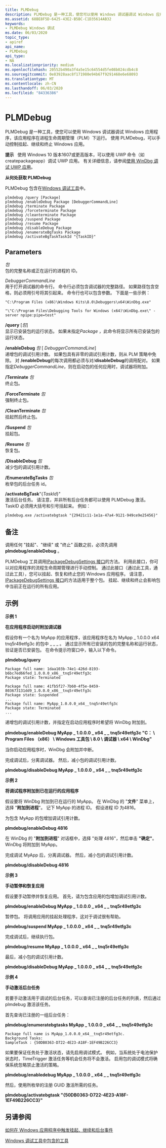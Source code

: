 ```yaml
---
title: PLMDebug
description: PLMDebug 是一种工具，使您可以使用 Windows 调试器调试 Windows 应用程序，该应用程序在进程生命周期管理（PLM）下运行。
ms.assetid: 68BE8F5D-6425-43E2-B5BC-C1D35614AB32
keywords:
- PLMDebug Windows 调试
ms.date: 06/03/2020
topic_type:
- apiref
api_name:
- PLMDebug
api_type:
- NA
ms.localizationpriority: medium
ms.openlocfilehash: 20552b490a3f4a5e15c64554d5fe08b024cdb4c8
ms.sourcegitcommit: 0e83928aac8f171980e94b67f9291468e6e68093
ms.translationtype: MT
ms.contentlocale: zh-CN
ms.lasthandoff: 06/03/2020
ms.locfileid: "84336386"
---
```

# <a name="plmdebug"></a>PLMDebug

PLMDebug 是一种工具，使您可以使用 Windows 调试器调试 Windows 应用程序，该应用程序在进程生命周期管理（PLM）下运行。 使用 PLMDebug，可以手动控制挂起、继续和终止 Windows 应用。

**提示**   使用 Windows 10 版本1607或更高版本，可以使用 UWP 命令（如 createpackageapp）调试 UWP 应用。 有关详细信息，请参阅[使用 WinDbg 调试 UWP 应用](debugging-a-uwp-app-using-windbg.md)。

**从何处获取 PLMDebug**

PLMDebug 包含在[Windows 调试工具](index.md)中。

```console
plmdebug /query [Package]
plmdebug /enableDebug Package [DebuggerCommandLine]
plmdebug /terminate Package
plmdebug /forceterminate Package
plmdebug /cleanterminate Package
plmdebug /suspend Package
plmdebug /resume Package
plmdebug /disableDebug Package
plmdebug /enumerateBgTasks Package
plmdebug /activateBgTaskTaskId "{TaskID}"
```

## <a name="span-idparametersspanspan-idparametersspanspan-idparametersspanparameters"></a><span id="Parameters"></span><span id="parameters"></span><span id="PARAMETERS"></span>Parameters

<span id="_______Package"></span><span id="_______package"></span><span id="_______PACKAGE"></span>*包*  
包的完整名称或正在运行的进程的 ID。

<span id="_______DebuggerCommandLine"></span><span id="_______debuggercommandline"></span><span id="_______DEBUGGERCOMMANDLINE"></span>*DebuggerCommandLine*  
用于打开调试器的命令行。 命令行必须包含调试器的完整路径。 如果路径包含空格，则必须用引号将其引起来。 命令行也可以包含参数。 下面是一些示例：

`"C:\Program Files (x86)\Windows Kits\8.0\Debuggers\x64\WinDbg.exe"`

`"\"C:\Program Files\Debugging Tools for Windows (x64)\WinDbg.exe\" -server npipe:pipe=test"`

<span id="________query_Package"></span><span id="________query_package"></span><span id="________QUERY_PACKAGE"></span>**/query** \[*包*\]  
显示已安装包的运行状态。 如果未指定*Package* ，此命令将显示所有已安装包的运行状态。

<span id="________enableDebug_Package_DebuggerCommandLine"></span><span id="________enabledebug_package_debuggercommandline"></span><span id="________ENABLEDEBUG_PACKAGE_DEBUGGERCOMMANDLINE"></span>**/enableDebug** *包* \[ *DebuggerCommandLine*\]  
递增包的调试引用计数。 如果包具有非零的调试引用计数，则从 PLM 策略中免除。 对 **/enableDebug**的每次调用都必须与对/**disableDebug**的调用配对。 如果指定*DebuggerCommandLine*，则在启动包的任何应用时，调试器将附加。

<span id="________terminate_Package"></span><span id="________terminate_package"></span><span id="________TERMINATE_PACKAGE"></span>**/Terminate** *包*  
终止包。

<span id="________forceTerminate_Package"></span><span id="________forceterminate_package"></span><span id="________FORCETERMINATE_PACKAGE"></span>**/ForceTerminate** *包*  
强制终止包。

<span id="________cleanTerminate_Package"></span><span id="________cleanterminate_package"></span><span id="________CLEANTERMINATE_PACKAGE"></span>**/CleanTerminate** *包*  
挂起然后终止包。

<span id="________suspend_Package"></span><span id="________suspend_package"></span><span id="________SUSPEND_PACKAGE"></span>**/Suspend** *包*  
挂起包。

<span id="________resume_Package"></span><span id="________resume_package"></span><span id="________RESUME_PACKAGE"></span>**/Resume** *包*  
恢复包。

<span id="________disableDebug_Package"></span><span id="________disabledebug_package"></span><span id="________DISABLEDEBUG_PACKAGE"></span>**/DisableDebug** *包*  
减少包的调试引用计数。

<span id="________enumerateBgTasksPackage"></span><span id="________enumeratebgtaskspackage"></span><span id="________ENUMERATEBGTASKSPACKAGE"></span>**/EnumerateBgTasks** *包*  
枚举包的后台任务 id。

<span id="________activateBgTaskTaskId"></span><span id="________activatebgtasktaskid"></span><span id="________ACTIVATEBGTASKTASKID"></span>**/activateBgTask**"{*TaskId*}"  
激活后台任务。 请注意，并非所有后台任务都可以使用 PLMDebug 激活。 TaskID 必须用大括号和引号括起来。 例如：

`plmdebug.exe /activatebgtask "{29421c11-1e1a-47a4-9121-949ce9e25456}"`

<a name="remarks"></a>备注
-------

调用任何 "挂起"、"继续" 或 "终止" 函数之前，必须先调用**plmdebug/enableDebug** 。

PLMDebug 工具调用[IPackageDebugSettings 接口](https://go.microsoft.com/fwlink/p/?LinkID=267918)的方法。 利用此接口，你可以对应用程序的流程生命周期管理进行手动控制。 通过此接口（通过此工具，通过此工具），您可以挂起、恢复和终止您的 Windows 应用程序。 请注意， [IPackageDebugSettings 接口](https://go.microsoft.com/fwlink/p/?LinkID=267918)的方法适用于整个包。 挂起、继续和终止会影响包中当前正在运行的所有应用。

<a name="examples"></a>示例
--------

**示例 1**

**在应用程序启动时附加调试器**

假设你有一个名为 MyApp 的应用程序，该应用程序在名为 MyApp \_ 1.0.0.0 x64 tnq5r49etfg3c 的包中 \_ \_ \_ 。 通过显示所有已安装的包的完整名称和运行状态，验证是否已安装包。 在命令提示符窗口中，输入以下命令。

**plmdebug/query**

```console
Package full name: 1daa103b-74e1-426d-8193-b6bc7ed66fed_1.0.0.0_x86__tnq5r49etfg3c
Package state: Terminated

Package full name: 41fb5f27-7b60-4f5e-8459-803673131dd9_1.0.0.0_x86__tnq5r49etfg3c
Package state: Suspended
...
Package full name: MyApp_1.0.0.0_x64__tnq5r49etfg3c
Package state: Terminated
...
```

递增包的调试引用计数，并指定在启动应用程序时希望将 WinDbg 附加到。

**plmdebug/enableDebug MyApp \_ 1.0.0.0 \_ x64 \_ \_ tnq5r49etfg3c "C： \\ Program Files （x86） \\ Windows 工具包 \\ 8.0 \\ 调试器 \\ x64 \\ WinDbg"**

当你启动应用程序时，WinDbg 会附加并中断。

完成调试后，分离调试器。 然后，减小包的调试引用计数。

**plmdebug/disableDebug MyApp \_ 1.0.0.0 \_ x64 \_ \_ tnq5r49etfg3c**

**示例 2**

**将调试程序附加到已在运行的应用程序**

假设要将 WinDbg 附加到已在运行的 MyApp。 在 WinDbg 的 "**文件**" 菜单上，选择 "**附加到进程**"。 记下 MyApp 的进程 ID。 假设进程 ID 为4816。

为包含 MyApp 的包增加调试引用计数。

**plmdebug/enableDebug 4816**

在 WinDbg 的 "**附加到进程**" 对话框中，选择 "处理 4816"，然后单击 **"确定"**。 WinDbg 将附加到 MyApp。

完成调试 MyApp 后，分离调试器。 然后，减小包的调试引用计数。

**plmdebug/disableDebug 4816**

**示例 3**

**手动暂停和恢复应用**

假设要手动暂停并恢复应用。 首先，请为包含应用的包增加调试引用计数。

**plmdebug/enableDebug MyApp \_ 1.0.0.0 \_ x64 \_ \_ tnq5r49etfg3c**

暂停包。 将调用应用的挂起处理程序，这对于调试很有帮助。

**plmdebug/suspend MyApp \_ 1.0.0.0 \_ x64 \_ \_ tnq5r49etfg3c**

完成调试后，继续执行包。

**plmdebug/resume MyApp \_ 1.0.0.0 \_ x64 \_ \_ tnq5r49etfg3c**

最后，减小包的调试引用计数。

**plmdebug/disableDebug MyApp \_ 1.0.0.0 \_ x64 \_ \_ tnq5r49etfg3c**

**示例 4**

**手动激活后台任务**

若要手动激活用于调试的后台任务，可以查询已注册的后台任务的列表，然后通过 plmdebug 激活该任务。

首先查询已注册的一组后台任务：

**plmdebug/enumeratebgtasks MyApp \_ 1.0.0.0 \_ x64 \_ \_ tnq5r49etfg3c**
```console
Package full name is MyApp_1.0.0.0_x64__tnq5r49etfg3c.
Background Tasks:
SampleTask : {50DB0363-D722-4E23-A18F-1EF49B226CC3}
```

如果要保证任务处于激活状态，请先启用调试模式。 例如，当系统处于电池保护状态时，TimeTrigger 激活任务等机会任务将不会激活。 启用包的调试模式将确保系统忽略禁止激活的策略。

**plmdebug/enabledebug MyApp \_ 1.0.0.0 \_ x64 \_ \_ tnq5r49etfg3c**

然后，使用所枚举的注册 GUID 激活所需的任务。

**plmdebug/activatebgtask "{50DB0363-D722-4E23-A18F-1EF49B226CC3}"**

## <a name="see-also"></a>另请参阅

[如何在 Windows 应用程序中触发挂起、继续和后台事件](https://go.microsoft.com/fwlink/p/?LinkID=267916)

[Windows 调试工具中包含的工具](extra-tools.md)
